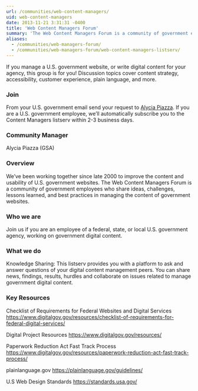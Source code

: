```yaml
---
url: /communities/web-content-managers/
uid: web-content-managers
date: 2013-11-21 3:31:31 -0400
title: 'Web Content Managers Forum'
summary: 'The Web Content Managers Forum is a community of government employees who share ideas, challenges, lessons learned, and best practices in managing the content of government websites.'
aliases:
  - /communities/web-managers-forum/
  - /communities/web-managers-forum/web-content-managers-listserv/
---
```


If you manage a U.S. government website, or write digital content for your agency, this group is for you! Discussion topics cover content strategy, accessibility, customer experience, plain language, and more.

### Join

From your U.S. government email send your request to [Alycia Piazza](mailto:alycia.piazza@gsa.gov?subject=Join). If you are a U.S. government employee, we’ll automatically subscribe you to the Content Managers listserv within 2-3 business days.

### Community Manager

Alycia Piazza (GSA)

### Overview

We’ve been working together since late 2000 to improve the content and usability of U.S. government websites. The Web Content Managers Forum is a community of government employees who share ideas, challenges, lessons learned, and best practices in managing the content of government websites.

### Who we are

Join us if you are an employee of a federal, state, or local U.S. government agency, working on government digital content.

### What we do

Knowledge Sharing: This listserv provides you with a platform to ask and answer questions of your digital content management peers. You can share news, findings, results, hurdles and collaborate on issues related to manage government digital content.

### Key Resources

Checklist of Requirements for Federal Websites and Digital Services
https://www.digitalgov.gov/resources/checklist-of-requirements-for-federal-digital-services/

Digital Project Resources
https://www.digitalgov.gov/resources/

Paperwork Reduction Act Fast Track Process
https://www.digitalgov.gov/resources/paperwork-reduction-act-fast-track-process/

plainlanguage.gov
https://plainlanguage.gov/guidelines/

U.S Web Design Standards
https://standards.usa.gov/
